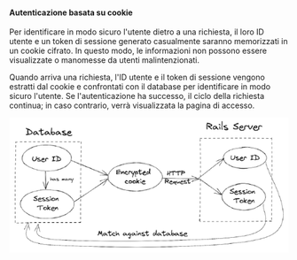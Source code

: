 
#### Autenticazione basata su cookie
Per identificare in modo sicuro l'utente dietro a una richiesta, il loro ID utente e un token di sessione generato casualmente saranno memorizzati in un cookie cifrato. In questo modo, le informazioni non possono essere visualizzate o manomesse da utenti malintenzionati.

Quando arriva una richiesta, l'ID utente e il token di sessione vengono estratti dal cookie e confrontati con il database per identificare in modo sicuro l'utente. Se l'autenticazione ha successo, il ciclo della richiesta continua; in caso contrario, verrà visualizzata la pagina di accesso.

![Autenticazione basata sui cookie - Shopping Gioioso](/documentation/chapter4/images/cookie_based_authentication.png "Il flusso per memorizzare e convalidare in modo sicuro le informazioni in un cookie per autenticare una richiesta")



